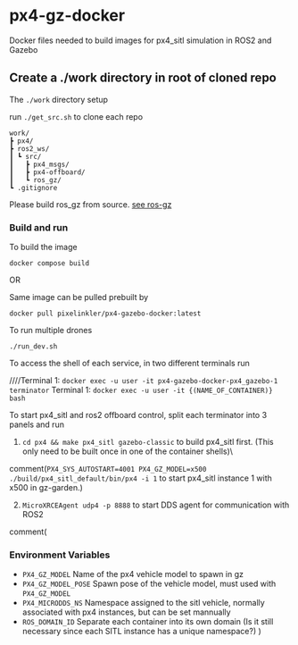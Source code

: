 # px4-gz-docker
Docker files needed to build images for px4_sitl simulation in ROS2 and Gazebo

## Create a ./work directory in root of cloned repo
The `./work` directory setup 

run `./get_src.sh` to clone each repo
```
work/
┣ px4/
┣ ros2_ws/
┃ ┗ src/
┃   ┣ px4_msgs/
┃   ┣ px4-offboard/
┃   ┗ ros_gz/
┗ .gitignore
```
Please build ros_gz from source. [see ros-gz](https://github.com/gazebosim/ros_gz)


### Build and run
To build the image

`docker compose build`

OR

Same image can be pulled prebuilt by 

`docker pull pixelinkler/px4-gazebo-docker:latest`

To run multiple drones

`./run_dev.sh`

To access the shell of each service, in two different terminals run

////Terminal 1: `docker exec -u user -it px4-gazebo-docker-px4_gazebo-1 terminator`
Terminal 1: `docker exec -u user -it {(NAME_OF_CONTAINER)} bash`

To start px4_sitl and ros2 offboard control, split each terminator into 3 panels and run

1. `cd px4 && make px4_sitl gazebo-classic` to build px4_sitl first. (This only need to be built once in one of the container shells)\

comment(`PX4_SYS_AUTOSTART=4001 PX4_GZ_MODEL=x500 ./build/px4_sitl_default/bin/px4 -i 1` to start px4_sitl instance 1 with x500 in gz-garden.)

2. `MicroXRCEAgent udp4 -p 8888` to start DDS agent for communication with ROS2

comment(
### Environment Variables
- `PX4_GZ_MODEL` Name of the px4 vehicle model to spawn in gz
- `PX4_GZ_MODEL_POSE` Spawn pose of the vehicle model, must used with `PX4_GZ_MODEL`
- `PX4_MICRODDS_NS` Namespace assigned to the sitl vehicle, normally associated with px4 instances, but can be set mannually
- `ROS_DOMAIN_ID` Separate each container into its own domain (Is it still necessary since each SITL instance has a unique namespace?)
)
